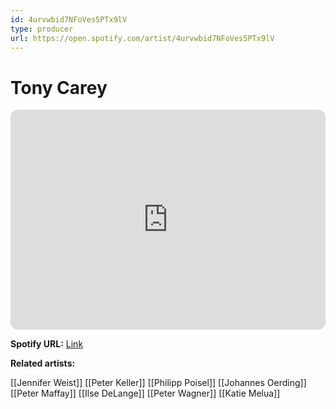 ```yaml
---
id: 4urvwbid7NFoVes5PTx9lV
type: producer
url: https://open.spotify.com/artist/4urvwbid7NFoVes5PTx9lV
---
```

# Tony Carey

<iframe style="border-radius:12px" src="https://open.spotify.com/embed/artist/4urvwbid7NFoVes5PTx9lV" width="100%" height="352" frameBorder="0" allowfullscreen="" allow="autoplay; clipboard-write; encrypted-media; fullscreen; picture-in-picture" loading="lazy"></iframe>

**Spotify URL:** [Link](https://open.spotify.com/artist/4urvwbid7NFoVes5PTx9lV)

**Related artists:**

[[Jennifer Weist]]
[[Peter Keller]]
[[Philipp Poisel]]
[[Johannes Oerding]]
[[Peter Maffay]]
[[Ilse DeLange]]
[[Peter Wagner]]
[[Katie Melua]]
